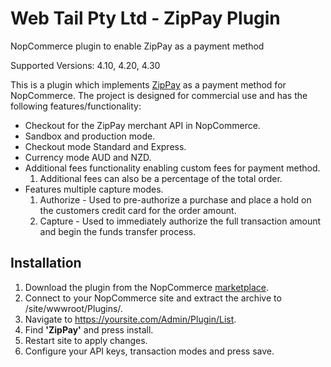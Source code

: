 
# Web Tail Pty Ltd - ZipPay Plugin
 NopCommerce plugin to enable ZipPay as a payment method
 
 Supported Versions: 4.10, 4.20, 4.30
 
This is a plugin which implements [ZipPay](https://zip.co/) as a payment method for NopCommerce. The project is designed for commercial use and has the following features/functionality:
 
 - Checkout for the ZipPay merchant API in NopCommerce.
 - Sandbox and production mode.
 - Checkout mode Standard and Express.
 - Currency mode AUD and NZD.
 - Additional fees functionality enabling custom fees for payment method.
	1. Additional fees can also be a percentage of the total order.
 - Features multiple capture modes.
	 1. Authorize - Used to pre-authorize a purchase and place a hold on the customers credit card for the order amount.
	 2. Capture - Used to immediately authorize the full transaction amount and begin the funds transfer process.

 

## Installation

1. Download the plugin from the NopCommerce [marketplace](https://www.nopcommerce.com/marketplace.aspx).
2.  Connect to your NopCommerce site and extract the archive to /site/wwwroot/Plugins/.
3.  Navigate to https://yoursite.com/Admin/Plugin/List.
4. Find **'ZipPay'** and press install.
5. Restart site to apply changes.
6. Configure your API keys, transaction modes and press save.
